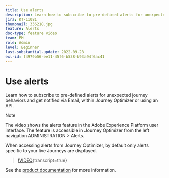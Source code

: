 ```yaml
---
title: Use alerts
description: Learn how to subscribe to pre-defined alerts for unexpected journey behaviors and get notified via Email, within Journey Optimizer or using an API.
jira: KT-11081
thumbnail: 336218.jpg
feature: Alerts
doc-type: feature video
team: PM
role: Admin
level: Beginner
last-substantial-update: 2022-09-28
exl-id: f4979b56-ee11-45f6-b538-b93a94f6ac41
---
```

# Use alerts

Learn how to subscribe to pre-defined alerts for unexpected journey behaviors and get notified via Email, within Journey Optimizer or using an API.

>[!NOTE]
>
>The video shows the alerts feature in the Adobe Experience Platform user interface. The feature is accessible in Journey Optimizer from the left navigation ADMINISTRATION > Alerts.
>
>
>When accessing alerts from Journey Optimizer, by default only alerts specific to your live Journeys are displayed.

>[!VIDEO](https://video.tv.adobe.com/v/336218?quality=12&learn=on){transcript=true}

See the [product documentation](https://experienceleague.adobe.com/docs/journey-optimizer/using/reporting/alerts.html?lang=en) for more information.
